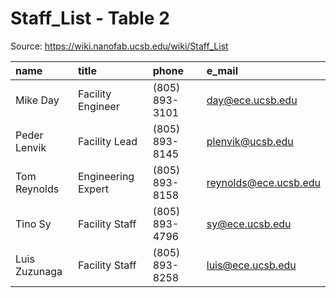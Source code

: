 # Staff_List - Table 2

Source: https://wiki.nanofab.ucsb.edu/wiki/Staff_List

| name          | title              | phone          | e_mail                |
|:--------------|:-------------------|:---------------|:----------------------|
| Mike Day      | Facility Engineer  | (805) 893-3101 | day@ece.ucsb.edu      |
| Peder Lenvik  | Facility Lead      | (805) 893-8145 | plenvik@ucsb.edu      |
| Tom Reynolds  | Engineering Expert | (805) 893-8158 | reynolds@ece.ucsb.edu |
| Tino Sy       | Facility Staff     | (805) 893-4796 | sy@ece.ucsb.edu       |
| Luis Zuzunaga | Facility Staff     | (805) 893-8258 | luis@ece.ucsb.edu     |